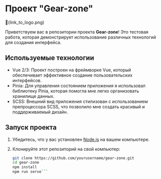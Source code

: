 # Проект "Gear-zone"

:rocket:(link_to_logo.png)

Приветствуем вас в репозитории проекта **Gear-zone**! Это тестовая работа, которая демонстрирует использование различных технологий для создания интерфейса.

## Используемые технологии

- Vue 2/3: Проект построен на фреймворке Vue, который обеспечивает эффективное создание пользовательских интерфейсов.
- Pinia: Для управления состоянием приложения я использовал библиотеку Pinia, которая помогла мне легко организовать хранилище данных.
- SCSS: Внешний вид приложения стилизован с использованием препроцессора SCSS, что позволило мне создать красивый и поддерживаемый дизайн.

## Запуск проекта

1. Убедитесь, что у вас установлен [Node.js](https://nodejs.org/) на вашем компьютере.
2. Клонируйте этот репозиторий на свой компьютер:

   ```bash
   git clone https://github.com/yourusername/gear-zone.git
   cd gear-zone
   npm install
   npm run serve```


